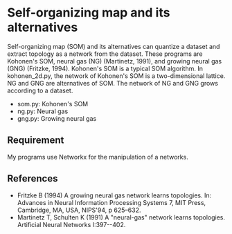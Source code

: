 <!--
Since : 2020/12/08
Update: 2021/11/22
-->

# Self-organizing map and its alternatives

Self-organizing map (SOM) and its alternatives can quantize a dataset and extract topology as a network from the dataset.
These programs are Kohonen's SOM, neural gas (NG) (Martinetz, 1991), and growing neural gas (GNG) (Fritzke, 1994).
Kohonen's SOM is a typical SOM algorithm.
In kohonen_2d.py, the network of Kohonen's SOM is a two-dimensional lattice.
NG and GNG are alternatives of SOM.
The network of NG and GNG grows according to a dataset.

- som.py: Kohonen's SOM
- ng.py: Neural gas
- gng.py: Growing neural gas

## Requirement

My programs use Networkx for the manipulation of a networks.

## References

- Fritzke B (1994) A growing neural gas network learns topologies. In: Advances  in Neural Information Processing Systems 7, MIT Press, Cambridge, MA, USA,  NIPS'94, p 625–632.
- Martinetz T, Schulten K (1991) A "neural-gas" network learns topologies. Artificial Neural Networks I:397--402.
